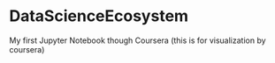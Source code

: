 # DataScienceEcosystem
My first Jupyter Notebook though Coursera (this is for visualization by coursera)
